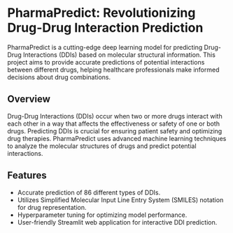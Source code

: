 # PharmaPredict: Revolutionizing Drug-Drug Interaction Prediction

PharmaPredict is a cutting-edge deep learning model for predicting Drug-Drug Interactions (DDIs) based on molecular structural information. This project aims to provide accurate predictions of potential interactions between different drugs, helping healthcare professionals make informed decisions about drug combinations.

## Overview

Drug-Drug Interactions (DDIs) occur when two or more drugs interact with each other in a way that affects the effectiveness or safety of one or both drugs. Predicting DDIs is crucial for ensuring patient safety and optimizing drug therapies. PharmaPredict uses advanced machine learning techniques to analyze the molecular structures of drugs and predict potential interactions.

## Features

- Accurate prediction of 86 different types of DDIs.
- Utilizes Simplified Molecular Input Line Entry System (SMILES) notation for drug representation.
- Hyperparameter tuning for optimizing model performance.
- User-friendly Streamlit web application for interactive DDI prediction.


